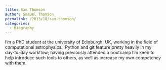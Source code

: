 ```yaml
---
title: Sam Thomson
author: Samuel Thomson
permalink: /2013/10/sam-thomson/
categories:
  - Biography
---
```

I&#8217;m a PhD student at the university of Edinburgh, UK, working in the field of computational astrophysics.  Python and git feature pretty heavily in my day-to-day workflow; having previously attended a bootcamp I&#8217;m keen to help introduce such tools to others, as well as increase my own competency with them.
